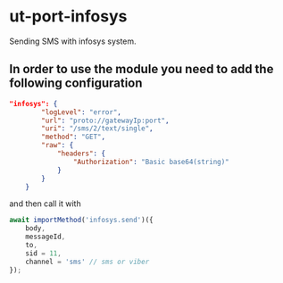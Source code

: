 # ut-port-infosys

Sending SMS with infosys system.

## In order to use the module you need to add the following configuration

```json
"infosys": {
        "logLevel": "error",
        "url": "proto://gatewayIp:port",
        "uri": "/sms/2/text/single",
        "method": "GET",
        "raw": {
            "headers": {
                "Authorization": "Basic base64(string)"
            }
        }
    }
```

and then call it with

```js
await importMethod('infosys.send')({
    body,
    messageId,
    to,
    sid = 11,
    channel = 'sms' // sms or viber
});
```
